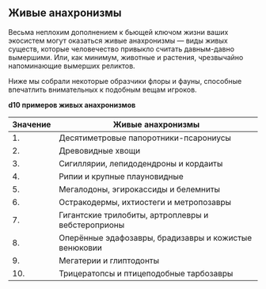 ## Живые анахронизмы

Весьма неплохим дополнением к бьющей ключом жизни ваших экосистем могут оказаться живые анахронизмы — виды живых существ, которые человечество привыкло считать давным-давно вымершими. Или, как минимум, животные и растения, чрезвычайно напоминающие вымерших реликтов.

Ниже мы собрали некоторые образчики флоры и фауны, способные впечатлить внимательных к подобным вещам игроков.

**d10 примеров живых анахронизмов**

|Значение|Живые анахронизмы|
| ------------ | ------------ |
|1.|Десятиметровые папоротники-псарониусы|
|2.|Древовидные хвощи|
|3.|Сигиллярии, лепидодендроны и кордаиты|
|4.|Рипии и крупные плауновидные|
|5.|Мегалодоны, эгирокассиды и белемниты|
|6.|Остракодермы, ихтиостеги и метропозавры|
|7.|Гигантские трилобиты, артроплевры и вебстероприоны|
|8.|Оперённые эдафозавры, брадизавры и кожистые венюковии|
|9.|Мегатерии и глиптодонты|
|10.|Трицератопсы и птицеподобные тарбозавры|